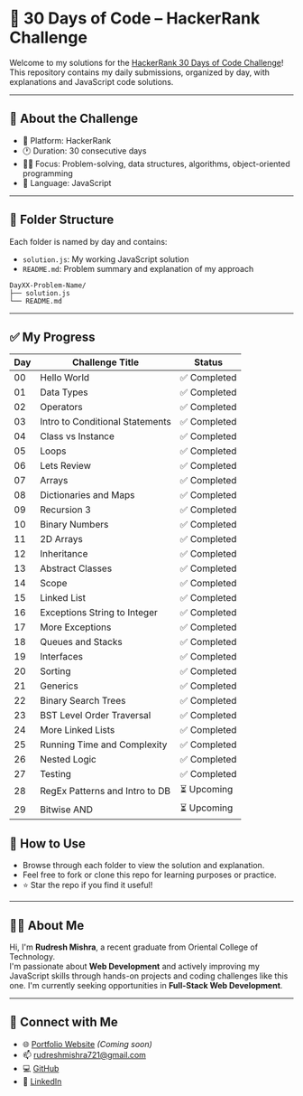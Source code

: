 # 🧠 30 Days of Code – HackerRank Challenge

Welcome to my solutions for the [HackerRank 30 Days of Code Challenge](https://www.hackerrank.com/domains/tutorials/30-days-of-code)!  
This repository contains my daily submissions, organized by day, with explanations and JavaScript code solutions.

---

## 📅 About the Challenge

- 📍 Platform: HackerRank
- 🕐 Duration: 30 consecutive days
- 🧑‍💻 Focus: Problem-solving, data structures, algorithms, object-oriented programming
- 💬 Language: JavaScript

---

## 📁 Folder Structure

Each folder is named by day and contains:
- `solution.js`: My working JavaScript solution
- `README.md`: Problem summary and explanation of my approach

```
DayXX-Problem-Name/
├── solution.js
└── README.md
```

---

## ✅ My Progress

| Day | Challenge Title | Status |
|-----|------------------|--------|
| 00  | Hello World | ✅ Completed |
| 01  | Data Types | ✅ Completed |
| 02  | Operators | ✅ Completed |
| 03  | Intro to Conditional Statements | ✅ Completed |
| 04  | Class vs Instance | ✅ Completed |
| 05  | Loops | ✅ Completed |
| 06  | Lets Review | ✅ Completed |
| 07  | Arrays | ✅ Completed |
| 08  | Dictionaries and Maps | ✅ Completed |
| 09  | Recursion 3 | ✅ Completed |
| 10  | Binary Numbers | ✅ Completed |
| 11  | 2D Arrays | ✅ Completed |
| 12  | Inheritance | ✅ Completed |
| 13  | Abstract Classes | ✅ Completed |
| 14  | Scope | ✅ Completed |
| 15  | Linked List | ✅ Completed |
| 16  | Exceptions String to Integer | ✅ Completed |
| 17  | More Exceptions | ✅ Completed |
| 18  | Queues and Stacks | ✅ Completed |
| 19  | Interfaces | ✅ Completed |
| 20  | Sorting | ✅ Completed |
| 21  | Generics | ✅ Completed |
| 22  | Binary Search Trees | ✅ Completed |
| 23  | BST Level Order Traversal | ✅ Completed |
| 24  | More Linked Lists | ✅ Completed |
| 25  | Running Time and Complexity | ✅ Completed |
| 26  | Nested Logic | ✅ Completed |
| 27  | Testing | ✅ Completed |
| 28  | RegEx Patterns and Intro to DB | ⏳ Upcoming |
| 29  | Bitwise AND | ⏳ Upcoming |

## 📌 How to Use

- Browse through each folder to view the solution and explanation.
- Feel free to fork or clone this repo for learning purposes or practice.
- ⭐ Star the repo if you find it useful!

---

## 🙋‍♂️ About Me

Hi, I'm **Rudresh Mishra**, a recent graduate from Oriental College of Technology.  
I'm passionate about **Web Development** and actively improving my JavaScript skills through hands-on projects and coding challenges like this one.
I'm currently seeking opportunities in **Full-Stack Web Development**.

---

## 🔗 Connect with Me

- 🌐 [Portfolio Website](#) *(Coming soon)*
- 📫 [rudreshmishra721@gmail.com](mailto:rudreshmishra721@gmail.com)
- 💻 [GitHub](https://github.com/rudreshmishra721)
- 💼 [LinkedIn](https://www.linkedin.com/in/rudreshmishra721)
